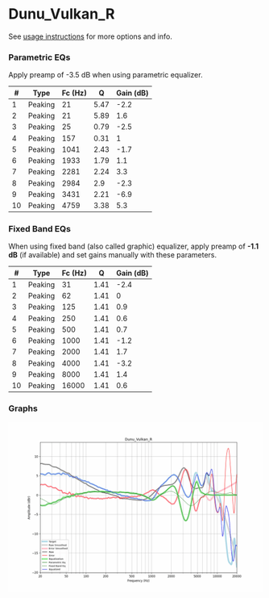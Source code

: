 # Dunu_Vulkan_R
See [usage instructions](https://github.com/jaakkopasanen/AutoEq#usage) for more options and info.

### Parametric EQs
Apply preamp of -3.5 dB when using parametric equalizer.

|   # | Type    |   Fc (Hz) |    Q |   Gain (dB) |
|-----|---------|-----------|------|-------------|
|   1 | Peaking |        21 | 5.47 |        -2.2 |
|   2 | Peaking |        21 | 5.89 |         1.6 |
|   3 | Peaking |        25 | 0.79 |        -2.5 |
|   4 | Peaking |       157 | 0.31 |         1   |
|   5 | Peaking |      1041 | 2.43 |        -1.7 |
|   6 | Peaking |      1933 | 1.79 |         1.1 |
|   7 | Peaking |      2281 | 2.24 |         3.3 |
|   8 | Peaking |      2984 | 2.9  |        -2.3 |
|   9 | Peaking |      3431 | 2.21 |        -6.9 |
|  10 | Peaking |      4759 | 3.38 |         5.3 |

### Fixed Band EQs
When using fixed band (also called graphic) equalizer, apply preamp of **-1.1 dB** (if available) and set gains manually with these parameters.

|   # | Type    |   Fc (Hz) |    Q |   Gain (dB) |
|-----|---------|-----------|------|-------------|
|   1 | Peaking |        31 | 1.41 |        -2.4 |
|   2 | Peaking |        62 | 1.41 |         0   |
|   3 | Peaking |       125 | 1.41 |         0.9 |
|   4 | Peaking |       250 | 1.41 |         0.6 |
|   5 | Peaking |       500 | 1.41 |         0.7 |
|   6 | Peaking |      1000 | 1.41 |        -1.2 |
|   7 | Peaking |      2000 | 1.41 |         1.7 |
|   8 | Peaking |      4000 | 1.41 |        -3.2 |
|   9 | Peaking |      8000 | 1.41 |         1.4 |
|  10 | Peaking |     16000 | 1.41 |         0.6 |

### Graphs
![](./Dunu_Vulkan_R.png)
